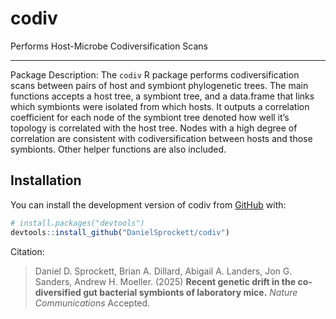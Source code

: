 
<!-- README.md is generated from README.Rmd. Please edit that file -->

# codiv

Performs Host-Microbe Codiversification Scans

<!-- badges: start -->
<!-- badges: end -->

------------------------------------------------------------------------

Package Description: The `codiv` R package performs codiversification
scans between pairs of host and symbiont phylogenetic trees. The main
functions accepts a host tree, a symbiont tree, and a data.frame that
links which symbionts were isolated from which hosts. It outputs a
correlation coefficient for each node of the symbiont tree denoted how
well it’s topology is correlated with the host tree. Nodes with a high
degree of correlation are consistent with codiversification between
hosts and those symbionts. Other helper functions are also included.

## Installation

You can install the development version of codiv from
[GitHub](https://github.com/) with:

``` r
# install.packages("devtools")
devtools::install_github("DanielSprockett/codiv")
```

Citation:

> Daniel D. Sprockett, Brian A. Dillard, Abigail A. Landers, Jon G.
> Sanders, Andrew H. Moeller. (2025) **Recent genetic drift in the
> co-diversified gut bacterial symbionts of laboratory mice.** *Nature
> Communications* Accepted.
